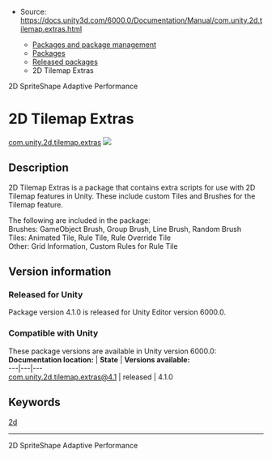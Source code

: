 * Source: https://docs.unity3d.com/6000.0/Documentation/Manual/com.unity.2d.tilemap.extras.html

  * [Packages and package management](https://docs.unity3d.com/6000.0/Documentation/Manual/PackagesList.html)
  * [Packages](https://docs.unity3d.com/6000.0/Documentation/Manual/Packages-all.html)
  * [Released packages](https://docs.unity3d.com/6000.0/Documentation/Manual/pack-safe.html)
  * 2D Tilemap Extras 


[](https://docs.unity3d.com/6000.0/Documentation/Manual/com.unity.2d.spriteshape.html)
2D SpriteShape 
[](https://docs.unity3d.com/6000.0/Documentation/Manual/com.unity.adaptiveperformance.html)
Adaptive Performance 
# 2D Tilemap Extras
[com.unity.2d.tilemap.extras](https://docs.unity3d.com/Packages/com.unity.2d.tilemap.extras@4.1/manual/index.html) ![](https://docs.unity3d.com/6000.0/Documentation/uploads/Main/iconRel.png)
## Description
2D Tilemap Extras is a package that contains extra scripts for use with 2D Tilemap features in Unity. These include custom Tiles and Brushes for the Tilemap feature.  
  
The following are included in the package:  
Brushes: GameObject Brush, Group Brush, Line Brush, Random Brush  
Tiles: Animated Tile, Rule Tile, Rule Override Tile  
Other: Grid Information, Custom Rules for Rule Tile 
## Version information
### Released for Unity
Package version 4.1.0 is released for Unity Editor version 6000.0.
### Compatible with Unity
These package versions are available in Unity version 6000.0:
**Documentation location:** | **State** | **Versions available:**  
---|---|---  
[com.unity.2d.tilemap.extras@4.1](https://docs.unity3d.com/Packages/com.unity.2d.tilemap.extras@4.1/manual/index.html) | released | 4.1.0  
## Keywords
[2d](https://docs.unity3d.com/6000.0/Documentation/Manual/pack-keys.html#2d)
* * *
[](https://docs.unity3d.com/6000.0/Documentation/Manual/com.unity.2d.spriteshape.html)
2D SpriteShape 
[](https://docs.unity3d.com/6000.0/Documentation/Manual/com.unity.adaptiveperformance.html)
Adaptive Performance 
